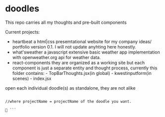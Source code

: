 # doodles

This repo carries all my thoughts and pre-built components

Current projects:
- heartbeat
    a html|css presemtational website for my company ideas/ portfolio version 0.1.
    I will not update anyhting here honestly.
- what'sweather 
    a javascript extensive basic weather app implementation with openweather.org api for weather data.
- react-components 
    they are organized as a working site but each component is just a separate entity and thought process, currently this folder contains:
        - TopBarThoughts.jsx(in global)
        - kwestinputform(in scenes)
            - index.jsx

open each individual doodle(s) as standalone, they are not alike

```cd "projectName" 

//where projectName = projectName of the doodle you want.

🫡 ```
